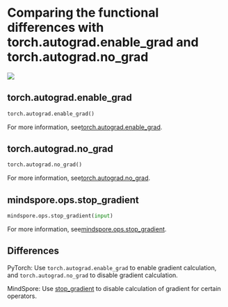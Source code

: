 # Comparing the functional differences with torch.autograd.enable_grad and torch.autograd.no_grad

<a href="https://gitee.com/mindspore/docs/blob/r1.5/docs/mindspore/migration_guide/source_en/api_mapping/pytorch_diff/stop_gradient.md" target="_blank"><img src="https://gitee.com/mindspore/docs/raw/r1.5/resource/_static/logo_source_en.png"></a>

## torch.autograd.enable_grad

```python
torch.autograd.enable_grad()
```

For more information, see[torch.autograd.enable_grad](https://pytorch.org/docs/1.5.0/autograd.html#torch.autograd.enable_grad).

## torch.autograd.no_grad

```python
torch.autograd.no_grad()
```

For more information, see[torch.autograd.no_grad](https://pytorch.org/docs/1.5.0/autograd.html#torch.autograd.no_grad).

## mindspore.ops.stop_gradient

```python
mindspore.ops.stop_gradient(input)
```

For more information, see[mindspore.ops.stop_gradient](https://www.mindspore.cn/tutorials/en/r1.5/autograd.html#stop-gradient).

## Differences

PyTorch: Use `torch.autograd.enable_grad` to enable gradient calculation, and `torch.autograd.no_grad` to disable gradient calculation.

MindSpore: Use [stop_gradient](https://www.mindspore.cn/tutorials/en/r1.5/autograd.html#stop-gradient) to disable calculation of gradient for certain operators.
